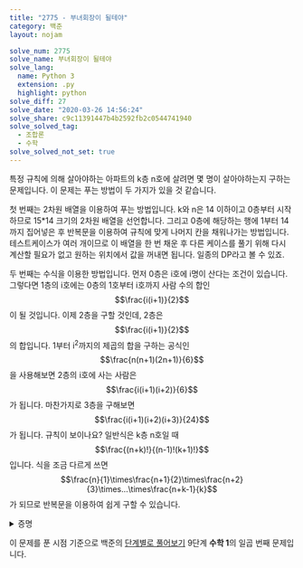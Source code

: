 ```yaml
---
title: "2775 - 부녀회장이 될테야"
category: 백준
layout: nojam

solve_num: 2775
solve_name: 부녀회장이 될테야
solve_lang:
  name: Python 3
  extension: .py
  highlight: python
solve_diff: 27
solve_date: "2020-03-26 14:56:24"
solve_share: c9c11391447b4b2592fb2c0544741940
solve_solved_tag:
  - 조합론
  - 수학
solve_solved_not_set: true
---
```


특정 규칙에 의해 살아야하는 아파트의 k층 n호에 살려면 몇 명이 살아야하는지 구하는 문제입니다. 이 문제는 푸는 방법이 두 가지가 있을 것 같습니다.

첫 번째는 2차원 배열을 이용하여 푸는 방법입니다. k와 n은 14 이하이고 0층부터 시작하므로 15*14 크기의 2차원 배열을 선언합니다. 그리고 0층에 해당하는 행에 1부터 14까지 집어넣은 후 반복문을 이용하여 규칙에 맞게 나머지 칸을 채워나가는 방법입니다. 테스트케이스가 여러 개이므로 이 배열을 한 번 채운 후 다른 케이스를 풀기 위해 다시 계산할 필요가 없고 원하는 위치에서 값을 꺼내면 됩니다. 일종의 DP라고 볼 수 있죠.

두 번째는 수식을 이용한 방법입니다. 먼저 0층은 i호에 i명이 산다는 조건이 있습니다. 그렇다면 1층의 i호에는 0층의 1호부터 i호까지 사람 수의 합인 $$\frac{i(i+1)}{2}$$이 될 것입니다. 이제 2층을 구할 것인데, 2층은 $$\frac{i(i+1)}{2}$$의 합입니다. 1부터 i<sup>2</sup>까지의 제곱의 합을 구하는 공식인 $$\frac{n(n+1)(2n+1)}{6}$$을 사용해보면 2층의 i호에 사는 사람은 $$\frac{i(i+1)(i+2)}{6}$$가 됩니다. 마찬가지로 3층을 구해보면 $$\frac{i(i+1)(i+2)(i+3)}{24}$$가 됩니다. 규칙이 보이나요? 일반식은 k층 n호일 때 $$\frac{(n+k)!}{(n-1)!(k+1)!}$$입니다. 식을 조금 다르게 쓰면 $$\frac{n}{1}\times\frac{n+1}{2}\times\frac{n+2}{3}\times...\times\frac{n+k-1}{k}$$가 되므로 반복문을 이용하여 쉽게 구할 수 있습니다.

<p><details>
<summary>증명</summary>
$$
\text{Define  } S_k(n)=\sum_{i=1}^{n}S_{k-1}(i)=S_{k-1}(n)+S_{k}(n-1),S_0(n)=n,S_k(1)=1\\
\text{Assume  } S_k(n)=\frac{(n+k)!}{(n-1)!(k+1)!}\\
k=0\Rightarrow S_0(n)=n=\frac{(n+0)!}{(n-1)!1!}:\text{성립}\\
k=1\Rightarrow S_1(n)=\frac{n(n+1)}{2}=\frac{(n+1)!}{(n-1)!2!}:\text{성립}\\
n=0\Rightarrow S_k(0)=0=\frac{k!}{(-1)!(k+1)!}:\text{성립}\\
n=1\Rightarrow S_k(1)=1=\frac{(k+1)!}{0!(k+1)!}:\text{성립}\\
\begin{align*}
S_{k}(n)&
=S_{k-1}(n)+S_{k}(n-1)\\
&=\frac{(n+k-1)!}{(n-1)!k!}+\frac{(n+k-1)!}{(n-2)!(k+1)!}\\
&=(n+k-1)!(\frac{1}{(n-1)!k!}+\frac{1}{(n-2)!(k+1)!})\\
&=\frac{(n+k-1)!}{(n-1)!(k+1)!}((k+1)+(n-1))\\
&=\frac{(n+k-1)!(n+k)}{(n-1)!(k+1)!}\\
&=\frac{(n+k)!}{(n-1)!(k+1)!}
\end{align*}\\
\therefore S_{k}(n)=\frac{(n+k)!}{(n-1)!(k+1)!}
$$

따라서 k층 n호에 사는 사람 수는 위 식을 통해 구할 수 있겠습니다.
</details></p>

이 문제를 푼 시점 기준으로 백준의 [단계별로 풀어보기](http://noj.am/p/s) 9단계 **수학 1**의 일곱 번째 문제입니다.
